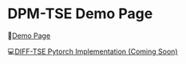 # DPM-TSE Demo Page

🎵[Demo Page](https://jhu-lcap.github.io/DPM-TSE/)

💻[DIFF-TSE Pytorch Implementation (Coming Soon)]()

